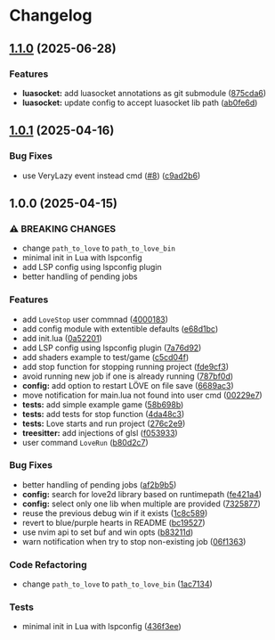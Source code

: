 # Changelog

## [1.1.0](https://github.com/S1M0N38/love2d.nvim/compare/v1.0.1...v1.1.0) (2025-06-28)


### Features

* **luasocket:** add luasocket annotations as git submodule ([875cda6](https://github.com/S1M0N38/love2d.nvim/commit/875cda62a21008ff5e2e2d0460b6f25a0c9b7e11))
* **luasocket:** update config to accept luasocket lib path ([ab0fe6d](https://github.com/S1M0N38/love2d.nvim/commit/ab0fe6d8730a5dd0113e03ba524db53c2bc4cddd))

## [1.0.1](https://github.com/S1M0N38/love2d.nvim/compare/v1.0.0...v1.0.1) (2025-04-16)


### Bug Fixes

* use VeryLazy event instead cmd ([#8](https://github.com/S1M0N38/love2d.nvim/issues/8)) ([c9ad2b6](https://github.com/S1M0N38/love2d.nvim/commit/c9ad2b61e5c433b45679b2f2b0ed4682fe2c6bd7))

## 1.0.0 (2025-04-15)


### ⚠ BREAKING CHANGES

* change `path_to_love` to `path_to_love_bin`
* minimal init in Lua with lspconfig
* add LSP config using lspconfig plugin
* better handling of pending jobs

### Features

* add `LoveStop` user commnad ([4000183](https://github.com/S1M0N38/love2d.nvim/commit/400018368b9d5397574be9c6774347d8d6bf5b0a))
* add config module with extentible defaults ([e68d1bc](https://github.com/S1M0N38/love2d.nvim/commit/e68d1bc0b318d8034d3f871200e88286076a7627))
* add init.lua ([0a52201](https://github.com/S1M0N38/love2d.nvim/commit/0a522015e9c01196862bd22fcb3aec3c9dccbe44))
* add LSP config using lspconfig plugin ([7a76d92](https://github.com/S1M0N38/love2d.nvim/commit/7a76d9281f7bd88d30829bbb2b07fe3610e471c8))
* add shaders example to test/game ([c5cd04f](https://github.com/S1M0N38/love2d.nvim/commit/c5cd04fa1fc97c1eed50d8d58ce7d9e8295f6650))
* add stop function for stopping running project ([fde9cf3](https://github.com/S1M0N38/love2d.nvim/commit/fde9cf36bfcad5aa3b242f81adcb0719b1a077f8))
* avoid running new job if one is already running ([787bf0d](https://github.com/S1M0N38/love2d.nvim/commit/787bf0d89a92ebed120a3c3e3ed24b5b259bc9b8))
* **config:** add option to restart LÖVE on file save ([6689ac3](https://github.com/S1M0N38/love2d.nvim/commit/6689ac3812e29497c8aa6dc27e8f0e25a12054c2))
* move notification for main.lua not found into user cmd ([00229e7](https://github.com/S1M0N38/love2d.nvim/commit/00229e73e3ba39b12904b68606c451b1be9ab0ed))
* **tests:** add simple example game ([58b698b](https://github.com/S1M0N38/love2d.nvim/commit/58b698b0f6d23126f4600420f4ad8ebde21fc8c2))
* **tests:** add tests for stop function ([4da48c3](https://github.com/S1M0N38/love2d.nvim/commit/4da48c3aecfe2634a0e89a5dbd7dc38edb5e509c))
* **tests:** Love starts and run project ([276c2e9](https://github.com/S1M0N38/love2d.nvim/commit/276c2e98729e68fdef454e330a120931fe9cde99))
* **treesitter:** add injections of glsl ([f053933](https://github.com/S1M0N38/love2d.nvim/commit/f05393381d3bf3ac4f3fe3df940df088d87f3c39))
* user command `LoveRun` ([b80d2c7](https://github.com/S1M0N38/love2d.nvim/commit/b80d2c7c5d4867232367cee793219dbbc00a3406))


### Bug Fixes

* better handling of pending jobs ([af2b9b5](https://github.com/S1M0N38/love2d.nvim/commit/af2b9b5d4f80d8c53c6c374d7384ef3c08d39ba8))
* **config:** search for love2d library based on runtimepath ([fe421a4](https://github.com/S1M0N38/love2d.nvim/commit/fe421a45846dcfa192133343f70fc662785eb392))
* **config:** select only one lib when multiple are provided ([7325877](https://github.com/S1M0N38/love2d.nvim/commit/732587735a1a89642f64bce632d6631b7dc0dc67))
* reuse the previous debug win if it exists ([1c8c589](https://github.com/S1M0N38/love2d.nvim/commit/1c8c58957a308da7d1567a4805ca6f03e25b849e))
* revert to blue/purple hearts in README ([bc19527](https://github.com/S1M0N38/love2d.nvim/commit/bc195279976e3797dcbc958498751c0f010ab817))
* use nvim api to set buf and win opts ([b83211d](https://github.com/S1M0N38/love2d.nvim/commit/b83211d8b905e5992c3c5e6c475f43d41f0ce6bf))
* warn notification when try to stop non-existing job ([06f1363](https://github.com/S1M0N38/love2d.nvim/commit/06f13631bc6fd7610522dba3dd4c7f476767313a))


### Code Refactoring

* change `path_to_love` to `path_to_love_bin` ([1ac7134](https://github.com/S1M0N38/love2d.nvim/commit/1ac7134e0566e2acb75b6cbd39c6e5b574a02420))


### Tests

* minimal init in Lua with lspconfig ([436f3ee](https://github.com/S1M0N38/love2d.nvim/commit/436f3ee3cda62696afd14a1877449f92a627d286))
